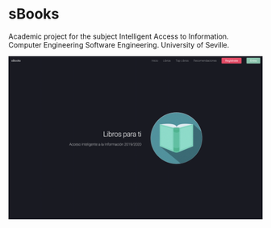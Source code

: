 # sBooks
Academic project for the subject Intelligent Access to Information. Computer Engineering Software Engineering. University of Seville.

<img src="https://github.com/juanmiguelruiz/sBooks/blob/master/sbooks/static/images/preview.png">

